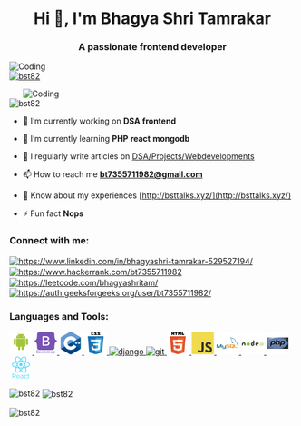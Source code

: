 <h1 align="center">Hi 👋, I'm Bhagya Shri Tamrakar</h1>
<h3 align="center">A passionate frontend developer</h3>
<img align="right" alt="Coding" width="900" src="https://svg-banners.vercel.app/api?type=luminance&text1=WebDeveloper%20👨‍💻&width=950&height=250">

<p align="left"> <a href="https://github.com/bst82/github-profile-trophy"><img src="https://github-profile-trophy.vercel.app/?username=bst82&theme=onedark" alt="bst82" /></a> </p>

<img align="right" alt="Coding" width="480" src="https://media.tenor.com/S59bPkT0pqcAAAAC/programming.gif">

<p align="left"> <img src="https://komarev.com/ghpvc/?username=bst82&label=Profile%20views&color=0e75b6&style=flat" alt="bst82" /> </p>

- 🔭 I’m currently working on **DSA** **frontend**

- 🌱 I’m currently learning **PHP** **react** **mongodb**

- 📝 I regularly write articles on [DSA/Projects/Webdevelopments](DSA/Projects/Webdevelopments)

- 📫 How to reach me **bt7355711982@gmail.com**


- 📄 Know about my experiences [http://bsttalks.xyz/](http://bsttalks.xyz/)

- ⚡ Fun fact **Nops**

<h3 align="left">Connect with me:</h3>
<p align="left">
<a href="https://linkedin.com/in/https://www.linkedin.com/in/bhagyashri-tamrakar-529527194/" target="blank"><img align="center" src="https://raw.githubusercontent.com/rahuldkjain/github-profile-readme-generator/master/src/images/icons/Social/linked-in-alt.svg" alt="https://www.linkedin.com/in/bhagyashri-tamrakar-529527194/" height="30" width="40" /></a>
<a href="https://www.hackerrank.com/https://www.hackerrank.com/bt7355711982" target="blank"><img align="center" src="https://raw.githubusercontent.com/rahuldkjain/github-profile-readme-generator/master/src/images/icons/Social/hackerrank.svg" alt="https://www.hackerrank.com/bt7355711982" height="30" width="40" /></a>
<a href="https://www.leetcode.com/https://leetcode.com/bhagyashritam/" target="blank"><img align="center" src="https://raw.githubusercontent.com/rahuldkjain/github-profile-readme-generator/master/src/images/icons/Social/leet-code.svg" alt="https://leetcode.com/bhagyashritam/" height="30" width="40" /></a>
<a href="https://auth.geeksforgeeks.org/user/https://auth.geeksforgeeks.org/user/bt7355711982/" target="blank"><img align="center" src="https://raw.githubusercontent.com/rahuldkjain/github-profile-readme-generator/master/src/images/icons/Social/geeks-for-geeks.svg" alt="https://auth.geeksforgeeks.org/user/bt7355711982/" height="30" width="40" /></a>
</p>

<h3 align="left">Languages and Tools:</h3>
<p align="left"> <a href="https://developer.android.com" target="_blank" rel="noreferrer"> <img src="https://raw.githubusercontent.com/devicons/devicon/master/icons/android/android-original-wordmark.svg" alt="android" width="40" height="40"/> </a> <a href="https://getbootstrap.com" target="_blank" rel="noreferrer"> <img src="https://raw.githubusercontent.com/devicons/devicon/master/icons/bootstrap/bootstrap-plain-wordmark.svg" alt="bootstrap" width="40" height="40"/> </a> <a href="https://www.w3schools.com/cpp/" target="_blank" rel="noreferrer"> <img src="https://raw.githubusercontent.com/devicons/devicon/master/icons/cplusplus/cplusplus-original.svg" alt="cplusplus" width="40" height="40"/> </a> <a href="https://www.w3schools.com/css/" target="_blank" rel="noreferrer"> <img src="https://raw.githubusercontent.com/devicons/devicon/master/icons/css3/css3-original-wordmark.svg" alt="css3" width="40" height="40"/> </a> <a href="https://www.djangoproject.com/" target="_blank" rel="noreferrer"> <img src="https://cdn.worldvectorlogo.com/logos/django.svg" alt="django" width="40" height="40"/> </a> <a href="https://git-scm.com/" target="_blank" rel="noreferrer"> <img src="https://www.vectorlogo.zone/logos/git-scm/git-scm-icon.svg" alt="git" width="40" height="40"/> </a> <a href="https://www.w3.org/html/" target="_blank" rel="noreferrer"> <img src="https://raw.githubusercontent.com/devicons/devicon/master/icons/html5/html5-original-wordmark.svg" alt="html5" width="40" height="40"/> </a> <a href="https://developer.mozilla.org/en-US/docs/Web/JavaScript" target="_blank" rel="noreferrer"> <img src="https://raw.githubusercontent.com/devicons/devicon/master/icons/javascript/javascript-original.svg" alt="javascript" width="40" height="40"/> </a> <a href="https://www.mysql.com/" target="_blank" rel="noreferrer"> <img src="https://raw.githubusercontent.com/devicons/devicon/master/icons/mysql/mysql-original-wordmark.svg" alt="mysql" width="40" height="40"/> </a> <a href="https://nodejs.org" target="_blank" rel="noreferrer"> <img src="https://raw.githubusercontent.com/devicons/devicon/master/icons/nodejs/nodejs-original-wordmark.svg" alt="nodejs" width="40" height="40"/> </a> <a href="https://www.php.net" target="_blank" rel="noreferrer"> <img src="https://raw.githubusercontent.com/devicons/devicon/master/icons/php/php-original.svg" alt="php" width="40" height="40"/> </a> <a href="https://reactjs.org/" target="_blank" rel="noreferrer"> <img src="https://raw.githubusercontent.com/devicons/devicon/master/icons/react/react-original-wordmark.svg" alt="react" width="40" height="40"/> </a> </p>

<p><img align="left" src="https://github-readme-stats.vercel.app/api/top-langs?username=bst82&show_icons=true&locale=en&layout=compact" alt="bst82" /></p>

<p>&nbsp;<img align="center" src="https://github-readme-stats.vercel.app/api?username=bst82&show_icons=true&locale=en" alt="bst82" /></p>

<p><img align="center" src="https://github-readme-streak-stats.herokuapp.com/?user=bst82&" alt="bst82" /></p>
